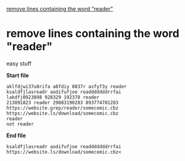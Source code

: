 [to solve]:https://www.vimgolf.com/challenges/5c264e64e8c64916d7fca650

[remove lines containing the word "reader"][to solve]

# remove lines containing the word "reader"

easy stuff

**Start file**
```
aklfdjwi37u8rifa a8fdiy 8837r asfyf3y reader
ksaldfjlasreadr aodifufjoe readddddddrrfai 
lakdfj0923898 928329 192378 reader
213891823 reader 29083190283 893774701283
https://website.grep/reader/somecomic.cbz
https://website.ls/download/somecomic.cbz
reader
not reader
```

**End file**
```
ksaldfjlasreadr aodifufjoe readddddddrrfai 
https://website.ls/download/somecomic.cbz<
```
